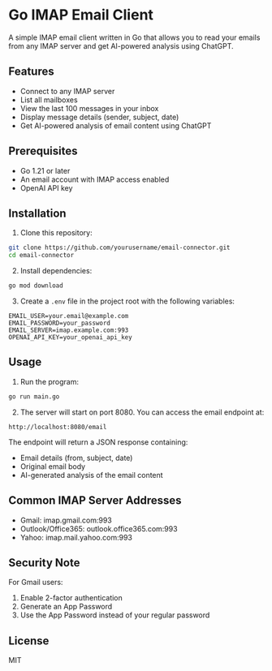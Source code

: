 # Go IMAP Email Client

A simple IMAP email client written in Go that allows you to read your emails from any IMAP server and get AI-powered analysis using ChatGPT.

## Features

- Connect to any IMAP server
- List all mailboxes
- View the last 100 messages in your inbox
- Display message details (sender, subject, date)
- Get AI-powered analysis of email content using ChatGPT

## Prerequisites

- Go 1.21 or later
- An email account with IMAP access enabled
- OpenAI API key

## Installation

1. Clone this repository:
```bash
git clone https://github.com/yourusername/email-connector.git
cd email-connector
```

2. Install dependencies:
```bash
go mod download
```

3. Create a `.env` file in the project root with the following variables:
```
EMAIL_USER=your.email@example.com
EMAIL_PASSWORD=your_password
EMAIL_SERVER=imap.example.com:993
OPENAI_API_KEY=your_openai_api_key
```

## Usage

1. Run the program:
```bash
go run main.go
```

2. The server will start on port 8080. You can access the email endpoint at:
```
http://localhost:8080/email
```

The endpoint will return a JSON response containing:
- Email details (from, subject, date)
- Original email body
- AI-generated analysis of the email content

## Common IMAP Server Addresses

- Gmail: imap.gmail.com:993
- Outlook/Office365: outlook.office365.com:993
- Yahoo: imap.mail.yahoo.com:993

## Security Note

For Gmail users:
1. Enable 2-factor authentication
2. Generate an App Password
3. Use the App Password instead of your regular password

## License

MIT 